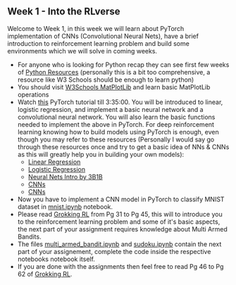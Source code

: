 ## Week 1 - Into the RLverse

Welcome to Week 1, in this week we will learn about PyTorch implementation of CNNs (Convolutional Neural Nets), have a brief introduction to reinforcement learning problem and build some environments which we will solve in coming weeks.

- For anyone who is looking for Python recap they can see first few weeks of [Python Resources](https://github.com/wncc/learners-space/tree/master/Python) (personally this is a bit too comprehensive, a resource like W3 Schools should be enough to learn python)
- You should visit [W3Schools MatPlotLib](https://www.w3schools.com/python/matplotlib_intro.asp) and learn basic MatPlotLib operations
- Watch [this](https://youtu.be/c36lUUr864M?si=eApDWpXPrwyqHOo1) PyTorch tutorial till 3:35:00. You will be introduced to linear, logistic regression, and implement a basic neural network and a convolutional neural network. You will also learn the basic functions needed to implement the above in PyTorch. For deep reinforcement learning knowing how to build models using PyTorch is enough, even though you may refer to these resources (Personally I would say go through these resources once and try to get a basic idea of NNs & CNNs as this will greatly help you in building your own models):
    - [Linear Regression](https://www.geeksforgeeks.org/linear-regression-python-implementation/)
    - [Logistic Regression](https://www.geeksforgeeks.org/understanding-logistic-regression/)
    - [Neural Nets Intro by 3B1B](https://www.youtube.com/playlist?list=PLZHQObOWTQDNU6R1_67000Dx_ZCJB-3pi)
    - [CNNs](https://www.geeksforgeeks.org/introduction-convolution-neural-network/)
    - [CNNs](https://youtu.be/iaSUYvmCekI?si=eaxRFbGiiLgKO8L4)
- Now you have to implement a CNN model in PyTorch to classify MNIST dataset in [mnist.ipynb](./mnist.ipynb) notebook.
- Please read [Grokking RL](../GrokkingRL.pdf) from Pg 31 to Pg 45, this will to introduce you to the reinforcement learning problem and some of it's basic aspects, the next part of your assignment requires knowledge about Multi Armed Bandits.
- The files [multi_armed_bandit.ipynb](./multi_armed_bandits.ipynb) and [sudoku.ipynb](./TicTacToe.ipynb) contain the next part of your assignement, complete the code inside the respective notebooks notebook itself.
- If you are done with the assignments then feel free to read Pg 46 to Pg 62 of [Grokking RL](../GrokkingRL.pdf).
